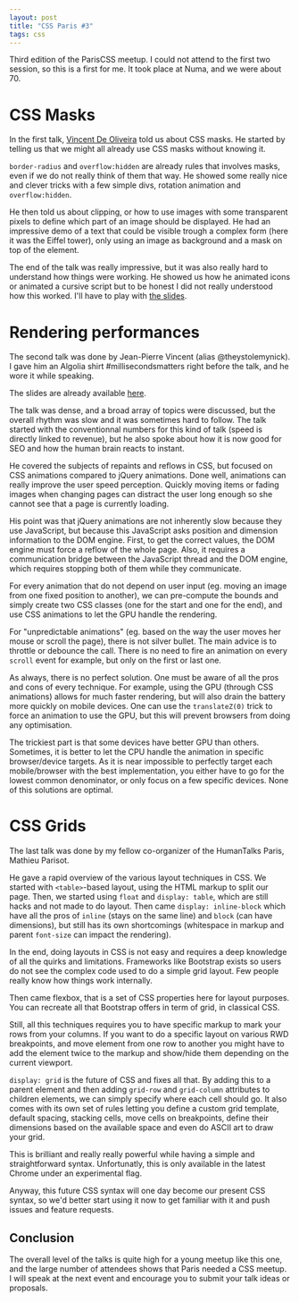 ```yaml
---
layout: post
title: "CSS Paris #3"
tags: css
---
```


Third edition of the ParisCSS meetup. I could not attend to the first two
session, so this is a first for me. It took place at Numa, and we were about 70.

# CSS Masks

In the first talk, [Vincent De Oliveira][1] told us about CSS masks. He started
by telling us that we might all already use CSS masks without knowing it.

`border-radius` and `overflow:hidden` are already rules that involves masks,
even if we do not really think of them that way. He showed some really nice and
clever tricks with a few simple divs, rotation animation and `overflow:hidden`.

He then told us about clipping, or how to use images with some transparent
pixels to define which part of an image should be displayed. He had an
impressive demo of a text that could be visible trough a complex form (here it
was the Eiffel tower), only using an image as background and a mask on top of
the element.

The end of the talk was really impressive, but it was also really hard to
understand how things were working. He showed us how he animated icons or
animated a cursive script but to be honest I did not really understood how this
worked. I'll have to play with [the slides][2].

# Rendering performances

The second talk was done by Jean-Pierre Vincent (alias @theystolemynick). I gave
him an Algolia shirt #millisecondsmatters right before the talk, and he wore it
while speaking.

The slides are already available [here][3].

The talk was dense, and a broad array of topics were discussed, but the overall
rhythm was slow and it was sometimes hard to follow. The talk started with the
conventionnal numbers for this kind of talk (speed is directly linked to
revenue), but he also spoke about how it is now good for SEO and how the human
brain reacts to instant.

He covered the subjects of repaints and reflows in CSS, but focused on CSS
animations compared to jQuery animations. Done well, animations can really
improve the user speed perception. Quickly moving items or fading images when
changing pages can distract the user long enough so she cannot see that a page
is currently loading.

His point was that jQuery animations are not inherently slow because they use
JavaScript, but because this JavaScript asks position and dimension information
to the DOM engine. First, to get the correct values, the DOM engine must force
a reflow of the whole page. Also, it requires a communication bridge between the
JavaScript thread and the DOM engine, which requires stopping both of them while
they communicate.

For every animation that do not depend on user input (eg. moving an image from
one fixed position to another), we can pre-compute the bounds and simply create
two CSS classes (one for the start and one for the end), and use CSS animations
to let the GPU handle the rendering.

For "unpredictable animations" (eg. based on the way the user moves her mouse or
scroll the page), there is not silver bullet. The main advice is to throttle or
debounce the call. There is no need to fire an animation on every `scroll` event
for example, but only on the first or last one.

As always, there is no perfect solution. One must be aware of all the pros and
cons of every technique. For example, using the GPU (through CSS animations)
allows for much faster rendering, but will also drain the battery more quickly
on mobile devices. One can use the `translateZ(0)` trick to force an animation
to use the GPU, but this will prevent browsers from doing any optimisation.

The trickiest part is that some devices have better GPU than others. Sometimes,
it is better to let the CPU handle the animation in specific browser/device
targets. As it is near impossible to perfectly target each mobile/browser with
the best implementation, you either have to go for the lowest common
denominator, or only focus on a few specific devices. None of this solutions are
optimal.

# CSS Grids

The last talk was done by my fellow co-organizer of the HumanTalks Paris,
Mathieu Parisot.

He gave a rapid overview of the various layout techniques in CSS. We started
with `<table>`-based layout, using the HTML markup to split our page. Then, we
started using `float` and `display: table`, which are still hacks and not made
to do layout. Then came `display: inline-block` which have all the pros of
`inline` (stays on the same line) and `block` (can have dimensions), but still
has its own shortcomings (whitespace in markup and parent `font-size` can impact
the rendering).

In the end, doing layouts in CSS is not easy and requires a deep knowledge of
all the quirks and limitations. Frameworks like Bootstrap exists so users do not
see the complex code used to do a simple grid layout. Few people really know how
things work internally. 

Then came flexbox, that is a set of CSS properties here for layout purposes. You
can recreate all that Bootstrap offers in term of grid, in classical CSS.

Still, all this techniques requires you to have specific markup to mark your
rows from your columns. If you want to do a specific layout on various RWD
breakpoints, and move element from one row to another you might have to add the
element twice to the markup and show/hide them depending on the current
viewport.

`display: grid` is the future of CSS and fixes all that. By adding this to
a parent element and then adding `grid-row` and `grid-column` attributes to
children elements, we can simply specify where each cell should go. It also
comes with its own set of rules letting you define a custom grid template,
default spacing, stacking cells, move cells on breakpoints, define their
dimensions based on the available space and even do ASCII art to draw your grid.

This is brilliant and really really powerful while having a simple and
straightforward syntax. Unfortunatly, this is only available in the latest
Chrome under an experimental flag. 

Anyway, this future CSS syntax will one day become our present CSS syntax, so
we'd better start using it now to get familiar with it and push issues and
feature requests.

## Conclusion

The overall level of the talks is quite high for a young meetup like this one,
and the large number of attendees shows that Paris needed a CSS meetup. I will
speak at the next event and encourage you to submit your talk ideas or
proposals.

[1]: https://twitter.com/iamvdo
[2]: http://slides.iamvdo.me/parisweb14/#/
[3]: http://fr.slideshare.net/jpvincent/les-performance-de-rendu-sur-mobile
